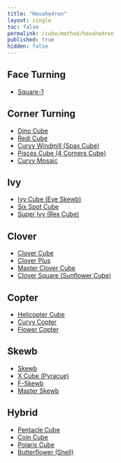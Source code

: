 ```yaml
---
title: "Hexahedron"
layout: single
toc: false
permalink: /cube/method/hexahedron
published: true
hidden: false
---
```


<head>
  <base target="_self">
</head>



## Face Turning

- [Square-1](/cube/method/hexahedron/face_turning/square-1)



## Corner Turning

- [Dino Cube](/cube/method/hexahedron/corner_turning/dino_cube)
- [Redi Cube](/cube/method/hexahedron/corner_turning/redi_cube)
- [Curvy Windmill (Spax Cube)](/cube/method/hexahedron/corner_turning/curvy_windmill_spax_cube)
- [Pisces Cube (4 Corners Cube)](/cube/method/hexahedron/corner_turning/pisces_cube_4_corners_cube)
- [Curvy Mosaic](/cube/method/hexahedron/corner_turning/curvy_mosaic)



## Ivy

- [Ivy Cube (Eye Skewb)](/cube/method/hexahedron/ivy/ivy_cube_eye_skewb)
- [Six Spot Cube](/cube/method/hexahedron/ivy/six_spot_cube)
- [Super Ivy (Rex Cube)](/cube/method/hexahedron/ivy/super_ivy_rex_cube)



## Clover

- [Clover Cube](/cube/method/hexahedron/clover/clover_cube)
- [Clover Plus](/cube/method/hexahedron/clover/clover_plus)
- [Master Clover Cube](/cube/method/hexahedron/clover/master_clover_cube)
- [Clover Square (Sunflower Cube)](/cube/method/hexahedron/clover/clover_square_sunflower_cube)



## Copter

- [Helicopter Cube](/cube/method/hexahedron/copter/helicopter_cube)
- [Curvy Copter](/cube/method/hexahedron/copter/curvy_copter)
- [Flower Copter](/cube/method/hexahedron/copter/flower_copter)



## Skewb

- [Skewb](/cube/method/hexahedron/skewb/skewb)
- [X Cube (Pyracue)](/cube/method/hexahedron/skewb/x_cube_pyracue)
- [F-Skewb](/cube/method/hexahedron/skewb/F-skewb)
- [Master Skewb](/cube/method/hexahedron/skewb/master_skewb)



## Hybrid

- [Pentacle Cube](/cube/method/hexahedron/hybrid/pentacle_cube)
- [Coin Cube](/cube/method/hexahedron/hybrid/coin_cube)
- [Polaris Cube](/cube/method/hexahedron/hybrid/polaris_cube)
- [Butterflower (Shell)](/cube/method/hexahedron/hybrid/butterflower_shell)
